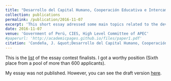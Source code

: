 ```yaml
---
title: "Desarrollo del Capital Humano, Cooperación Educativa e Intercambios Culturales"
collection: publications
permalink: /publication/2016-11-07
excerpt: 'This short essay adressed some main topics related to the development of Perú, focusing on the fostering of human capital through education and cultural exchanges.'
date: 2016-11-07
venue: 'Government of Perú, CIES, High Level Committee of APEC'
#paperurl: 'http://academicpages.github.io/files/paper1.pdf'
citation: 'Condeña, J. &quot;Desarrollo del Capital Humano, Cooperación Educativa e Intercambios Culturales&quot; <i>Draft version of the 6th place of essay contest "Visión de los jóvenes sobre la integración de Perú en APEC al 2021"</i>'
---
```


This is the [list](http://www.cies.org.pe/es/actividad/resultados-concurso-de-ensayos-para-jovenes-apec-al-2021) of the essay contest finalists. I got a worthy position (Sixth place from a pool of more than 600 applicants). 

My essay was not published. However, you can see the draft version [here](https://drive.google.com/file/d/12-8Er4LkivvOFIXy69sMZ-okrZPI-U-x/view?usp=sharing).